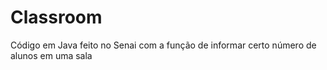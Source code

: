 # Classroom
Código em Java feito no Senai com a função de informar certo número de alunos em uma sala
